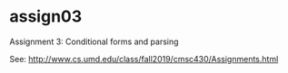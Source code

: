 # assign03

Assignment 3: Conditional forms and parsing

See: http://www.cs.umd.edu/class/fall2019/cmsc430/Assignments.html
